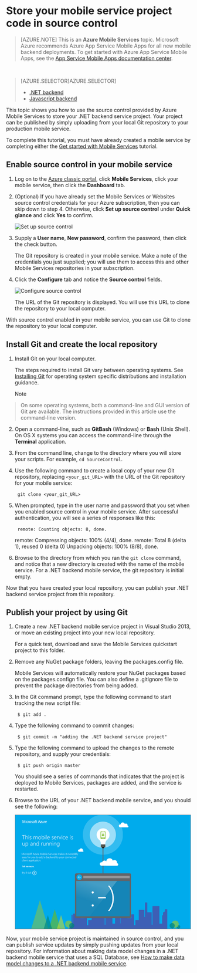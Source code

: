 <properties
    pageTitle="Store you .NET backend project code in source control | Azure Mobile Services"
    description="Learn how to store your .NET backend project in and publish from a local Git repo on your computer."
    services="mobile-services"
    documentationCenter=""
    authors="ggailey777"
    manager="dwrede"
    editor=""/>

<tags
    ms.service="mobile-services"
    ms.workload="mobile"
    ms.tgt_pltfrm="na"
    ms.devlang="multiple"
    ms.topic="article"
    ms.date="12/07/2015"
    ms.author="glenga"/>

# Store your mobile service project code in source control
>[AZURE.NOTE] This is an **Azure Mobile Services** topic.  Microsoft Azure recommends Azure App Service Mobile Apps for all new mobile backend deployments.
To get started with Azure App Service Mobile Apps, see the [App Service Mobile Apps documentation center](/documentation/services/app-service/mobile).


&nbsp;

> [AZURE.SELECTOR]AZURE.SELECTOR]
> 
> * [.NET backend](mobile-services-dotnet-backend-store-code-source-control.md)
> * [Javascript backend](mobile-services-store-scripts-source-control.md)
> 
> 
This topic shows you how to use the source control provided by Azure Mobile Services to store your .NET backend service project. Your project can be published by simply uploading from your local Git repository to your production mobile service.

To complete this tutorial, you must have already created a mobile service by completing either the [Get started with Mobile Services](mobile-services-dotnet-backend-ios-get-started.md) tutorial.

## <a name="enable-source-control"></a>Enable source control in your mobile service

1. Log on to the [Azure classic portal](https://manage.windowsazure.com/), click **Mobile Services**, click your mobile service, then click the **Dashboard** tab.

2. (Optional) If you have already set the Mobile Services or Websites source control credentials for your Azure subscription, then you can skip down to step 4. Otherwise, click **Set up source control** under **Quick glance** and click **Yes** to confirm.

	![Set up source control](./media/mobile-services-enable-source-control/mobile-setup-source-control.png)

3. Supply a **User name**, **New password**, confirm the password, then click the check button. 

	The Git repository is created in your mobile service. Make a note of the credentials you just supplied; you will use them to access this and other Mobile Services repositories in your subscription.

4. Click the **Configure** tab and notice the **Source control** fields.

	![Configure source control](./media/mobile-services-enable-source-control/mobile-source-control-configure.png)

	The URL of the Git repository is displayed. You will use this URL to clone the repository to your local computer.

With source control enabled in your mobile service, you can use Git to clone the repository to your local computer.
 

## <a name="clone-repo"></a>Install Git and create the local repository
1. Install Git on your local computer.

    The steps required to install Git vary between operating systems. See [Installing Git](http://git-scm.com/book/en/Getting-Started-Installing-Git) for operating system specific distributions and installation guidance.

   > [!NOTE]
> On some operating systems, both a command-line and GUI version of Git are available. The instructions provided in this article use the command-line version.
> 
2. Open a command-line, such as **GitBash** (Windows) or **Bash** (Unix Shell). On OS X systems you can access the command-line through the **Terminal** application.

3. From the command line, change to the directory where you will store your scripts. For example, `cd SourceControl`.

4. Use the following command to create a local copy of your new Git repository, replacing `<your_git_URL>` with the URL of the Git repository for your mobile service:

        git clone <your_git_URL>
5. When prompted, type in the user name and password that you set when you enabled source control in your mobile service. After successful authentication, you will see a series of responses like this:

        remote: Counting objects: 8, done.
     remote: Compressing objects: 100% (4/4), done.
     remote: Total 8 (delta 1), reused 0 (delta 0)
     Unpacking objects: 100% (8/8), done.
6. Browse to the directory from which you ran the `git clone` command, and notice that a new directory is created with the name of the mobile service. For a .NET backend mobile service, the git repository is initial empty.


Now that you have created your local repository, you can publish your .NET backend service project from this repository.

## <a name="deploy-scripts"></a>Publish your project by using Git
1. Create a new .NET backend mobile service project in Visual Studio 2013, or move an existing project into your new local repository.

    For a quick test, download and save the Mobile Services quickstart project to this folder.

2. Remove any NuGet package folders, leaving the packages.config file.

    Mobile Services will automatically restore your NuGet packages based on the packages.confign file. You can also define a .gitignore file to prevent the package directories from being added.

3. In the Git command prompt, type the following command to start tracking the new script file:

        $ git add .
4. Type the following command to commit changes:

        $ git commit -m "adding the .NET backend service project"
5. Type the following command to upload the changes to the remote repository, and supply your credentials:

        $ git push origin master

    You should see a series of commands that indicates that the project is deployed to Mobile Services, packages are added, and the service is restarted.

6. Browse to the URL of your .NET backend mobile service, and you should see the following:

    ![Mobile Services startup page](./media/mobile-services-dotnet-backend-store-code-source-control/mobile-service-startup.png)


Now, your mobile service project is maintained in source control, and you can publish service updates by simply pushing updates from your local repository. For information about making data model changes in a .NET backend mobile service that uses a SQL Database, see [How to make data model changes to a .NET backend mobile service](mobile-services-dotnet-backend-how-to-use-code-first-migrations.md).

<!-- Anchors. -->

<!-- Images. -->

<!-- URLs. -->

[Git website]: http://git-scm.com
[Source control]: http://msdn.microsoft.com/library/windowsazure/c25aaede-c1f0-4004-8b78-113708761643
[Installing Git]: http://git-scm.com/book/en/Getting-Started-Installing-Git
[Get started with Mobile Services]: mobile-services-dotnet-backend-ios-get-started.md
[How to make data model changes to a .NET backend mobile service]: mobile-services-dotnet-backend-how-to-use-code-first-migrations.md
